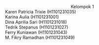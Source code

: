 <div align="center">
Kelompok 1
</div>
<div>
Karen Patricia Trixie (H1101231035)
<br>
Karina Aulia (H1101231001)
<br>
Dina Aprilia Sari (H1101231018)
<br>
Tedrik Stepanus (H1101231027)
<br>
Ferry Kuniawan (H1101231043)
<br>
M. Fikry Ramadhan (H1101231049)
</div>
